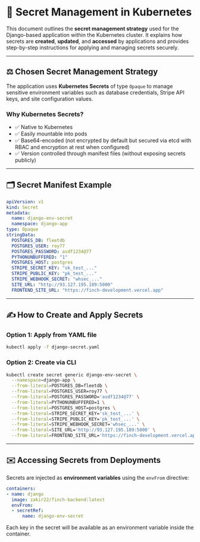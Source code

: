 # 🔐 Secret Management in Kubernetes

This document outlines the **secret management strategy** used for the Django-based application within the Kubernetes cluster. It explains how secrets are **created**, **updated**, and **accessed** by applications and provides step-by-step instructions for applying and managing secrets securely.

---

## ⚖️ Chosen Secret Management Strategy

The application uses **Kubernetes Secrets** of type `Opaque` to manage sensitive environment variables such as database credentials, Stripe API keys, and site configuration values.

### Why Kubernetes Secrets?

* ✅ Native to Kubernetes
* ✅ Easily mountable into pods
* ✅ Base64-encoded (not encrypted by default but secured via etcd with RBAC and encryption at rest when configured)
* ✅ Version controlled through manifest files (without exposing secrets publicly)

---

## 🗂️ Secret Manifest Example

```yaml
apiVersion: v1
kind: Secret
metadata:
  name: django-env-secret
  namespace: django-app
type: Opaque
stringData:
  POSTGRES_DB: fleetdb
  POSTGRES_USER: roy77
  POSTGRES_PASSWORD: asdf1234@77
  PYTHONUNBUFFERED: "1"
  POSTGRES_HOST: postgres
  STRIPE_SECRET_KEY: "sk_test_..."
  STRIPE_PUBLIC_KEY: "pk_test_..."
  STRIPE_WEBHOOK_SECRET: "whsec_..."
  SITE_URL: "http://93.127.195.189:5000"
  FRONTEND_SITE_URL: "https://finch-development.vercel.app"
```

---

## ✍️ How to Create and Apply Secrets

### Option 1: Apply from YAML file

```bash
kubectl apply -f django-secret.yaml
```

### Option 2: Create via CLI

```bash
kubectl create secret generic django-env-secret \
  --namespace=django-app \
  --from-literal=POSTGRES_DB=fleetdb \
  --from-literal=POSTGRES_USER=roy77 \
  --from-literal=POSTGRES_PASSWORD='asdf1234@77' \
  --from-literal=PYTHONUNBUFFERED=1 \
  --from-literal=POSTGRES_HOST=postgres \
  --from-literal=STRIPE_SECRET_KEY='sk_test_...' \
  --from-literal=STRIPE_PUBLIC_KEY='pk_test_...' \
  --from-literal=STRIPE_WEBHOOK_SECRET='whsec_...' \
  --from-literal=SITE_URL='http://93.127.195.189:5000' \
  --from-literal=FRONTEND_SITE_URL='https://finch-development.vercel.app'
```

---

## ✉️ Accessing Secrets from Deployments

Secrets are injected as **environment variables** using the `envFrom` directive:

```yaml
containers:
- name: django
  image: zakir22/finch-backend:latest
  envFrom:
  - secretRef:
      name: django-env-secret
```

Each key in the secret will be available as an environment variable inside the container.
